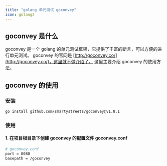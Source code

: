 ```yaml
---
title: "golang 单元测试 goconvey"
icon: golang2
---
```


## goconvey 是什么

goconvey 是一个 golang 的单元测试框架，它提供了丰富的断言，可以方便的进行单元测试。
goconvey 的官网是 [http://goconvey.co/](http://goconvey.co/)，这里就不做介绍了。
这里主要介绍 goconvey 的使用方法。

## goconvey 的使用

### 安装

```bash
go install github.com/smartystreets/goconvey@v1.8.1
```

### 使用

#### 1. 在项目根目录下创建 goconvey 的配置文件 goconvey.conf

```bash
# goconvey.conf
port = 8080
basepath = /goconvey
```

